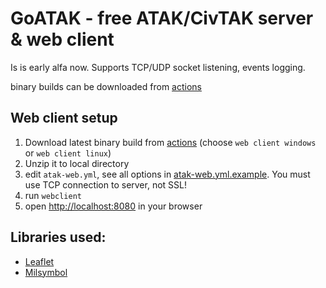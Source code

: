 # GoATAK - free ATAK/CivTAK server & web client

Is is early alfa now.
Supports TCP/UDP socket listening, events logging.

binary builds can be downloaded from [actions](https://github.com/kdudkov/goatak/actions?query=is%3Acompleted+workflow%3ACI)

## Web client setup
1. Download latest binary build from [actions](https://github.com/kdudkov/goatak/actions?query=is%3Acompleted+workflow%3ACI) (choose `web client windows` or `web client linux`)
1. Unzip it to local directory
1. edit `atak-web.yml`, see all options in [atak-web.yml.example](atak-web.yml.example). You must use TCP connection to server, not SSL!
1. run `webclient`
1. open [http://localhost:8080](http://localhost:8080) in your browser

## Libraries used:
* [Leaflet](https://leafletjs.com/)
* [Milsymbol](https://github.com/spatialillusions/milsymbol)
